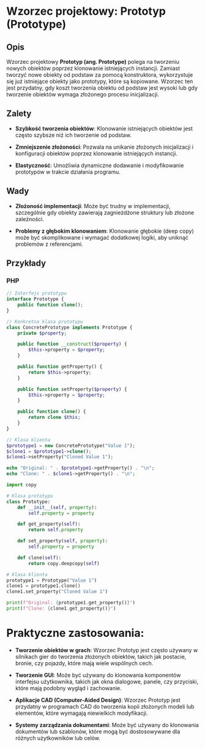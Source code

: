 # Wzorzec projektowy: Prototyp (Prototype)

## Opis
Wzorzec projektowy **Prototyp (ang. Prototype)** polega na tworzeniu nowych obiektów poprzez klonowanie istniejących instancji. Zamiast tworzyć nowe obiekty od podstaw za pomocą konstruktora, wykorzystuje się już istniejące obiekty jako prototypy, które są kopiowane. Wzorzec ten jest przydatny, gdy koszt tworzenia obiektu od podstaw jest wysoki lub gdy tworzenie obiektów wymaga złożonego procesu inicjalizacji.

## Zalety
- **Szybkość tworzenia obiektów**: Klonowanie istniejących obiektów jest często szybsze niż ich tworzenie od podstaw.

- **Zmniejszenie złożoności**: Pozwala na unikanie złożonych inicjalizacji i konfiguracji obiektów poprzez klonowanie istniejących instancji.

- **Elastyczność**: Umożliwia dynamiczne dodawanie i modyfikowanie prototypów w trakcie działania programu.

## Wady
- **Złożoność implementacji**: Może być trudny w implementacji, szczególnie gdy obiekty zawierają zagnieżdżone struktury lub złożone zależności.

- **Problemy z głębokim klonowaniem**: Klonowanie głębokie (deep copy) może być skomplikowane i wymagać dodatkowej logiki, aby uniknąć problemów z referencjami.

## Przykłady

### PHP

```php
// Interfejs prototypu
interface Prototype {
    public function clone();
}

// Konkretna klasa prototypu
class ConcretePrototype implements Prototype {
    private $property;

    public function __construct($property) {
        $this->property = $property;
    }

    public function getProperty() {
        return $this->property;
    }

    public function setProperty($property) {
        $this->property = $property;
    }

    public function clone() {
        return clone $this;
    }
}

// Klasa klienta
$prototype1 = new ConcretePrototype("Value 1");
$clone1 = $prototype1->clone();
$clone1->setProperty("Cloned Value 1");

echo "Original: " . $prototype1->getProperty() . "\n";
echo "Clone: " . $clone1->getProperty() . "\n";
```

```python
import copy

# Klasa prototypu
class Prototype:
    def __init__(self, property):
        self.property = property

    def get_property(self):
        return self.property

    def set_property(self, property):
        self.property = property

    def clone(self):
        return copy.deepcopy(self)

# Klasa klienta
prototype1 = Prototype("Value 1")
clone1 = prototype1.clone()
clone1.set_property("Cloned Value 1")

print(f"Original: {prototype1.get_property()}")
print(f"Clone: {clone1.get_property()}")
```

# Praktyczne zastosowania:
- **Tworzenie obiektów w grach**: Wzorzec Prototyp jest często używany w silnikach gier do tworzenia złożonych obiektów, takich jak postacie, bronie, czy pojazdy, które mają wiele wspólnych cech.

- **Tworzenie GUI**: Może być używany do klonowania komponentów interfejsu użytkownika, takich jak okna dialogowe, panele, czy przyciski, które mają podobny wygląd i zachowanie.

- **Aplikacje CAD (Computer-Aided Design)**: Wzorzec Prototyp jest przydatny w programach CAD do tworzenia kopii złożonych modeli lub elementów, które wymagają niewielkich modyfikacji.

- **Systemy zarządzania dokumentami**: Może być używany do klonowania dokumentów lub szablonów, które mogą być dostosowywane dla różnych użytkowników lub celów.